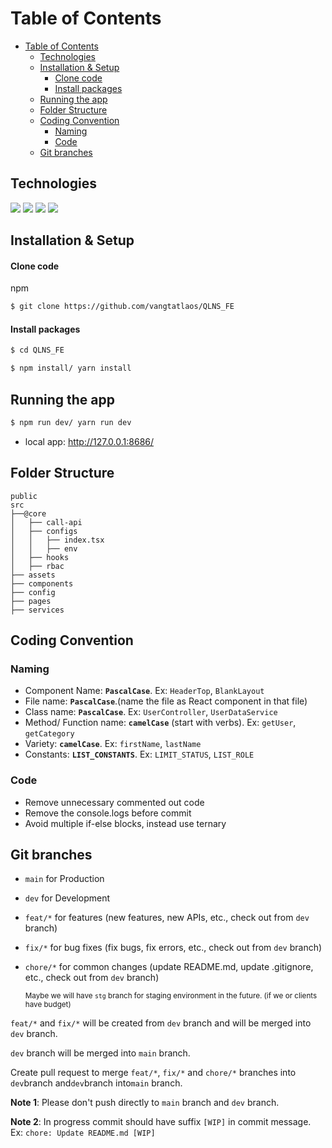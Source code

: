 # Table of Contents

-   [Table of Contents](#table-of-contents)
    -   [Technologies](#technologies)
    -   [Installation \& Setup](#installation--setup)
        -   [Clone code](#clone-code)
        -   [Install packages](#install-packages)
    -   [Running the app](#running-the-app)
    -   [Folder Structure](#folder-structure)
    -   [Coding Convention](#coding-convention)
        -   [Naming](#naming)
        -   [Code](#code)
    -   [Git branches](#git-branches)

## Technologies

<p align="left">
   <img src="https://img.shields.io/badge/typescript-%23007ACC.svg?style=for-the-badge&logo=typescript&logoColor=white">
    <img src="https://img.shields.io/badge/node.js v16.15.0-%2343853D.svg?style=for-the-badge&logo=node.js&logoColor=white">
     <img src="https://img.shields.io/badge/yarn v1.22.19-%2300758F.svg?style=for-the-badge&logo=yarn&logoColor=white">
   <img src="https://img.shields.io/badge/tailwind-52B0E7.svg?style=for-the-badge&logo=tailwindcss&logoColor=white">
  </p>
</div>

## Installation & Setup

#### Clone code
npm 
```bash
$ git clone https://github.com/vangtatlaos/QLNS_FE
```

#### Install packages

```bash
$ cd QLNS_FE
```

```bash
$ npm install/ yarn install
```

## Running the app

```bash
$ npm run dev/ yarn run dev
```

-   local app: http://127.0.0.1:8686/

## Folder Structure

```
public
src
├──@core
│   ├── call-api
│   ├── configs
│   │   ├── index.tsx
│   │   ├── env
│   ├── hooks
│   ├── rbac
├── assets
├── components
├── config
├── pages
├── services
```

## Coding Convention

### Naming

-   Component Name: **`PascalCase`**. Ex: `HeaderTop`, `BlankLayout`
-   File name: **`PascalCase`**.(name the file as React component in that file)
-   Class name: **`PascalCase`**. Ex: `UserController`, `UserDataService`
-   Method/ Function name: **`camelCase`** (start with verbs). Ex: `getUser`, `getCategory`
-   Variety: **`camelCase`**. Ex: `firstName`, `lastName`
-   Constants: **`LIST_CONSTANTS`**. Ex: `LIMIT_STATUS`, `LIST_ROLE`

### Code

-   Remove unnecessary commented out code
-   Remove the console.logs before commit
-   Avoid multiple if-else blocks, instead use ternary

## Git branches

-   `main` for Production
-   `dev` for Development
-   `feat/*` for features (new features, new APIs, etc., check out from `dev` branch)
-   `fix/*` for bug fixes (fix bugs, fix errors, etc., check out from `dev` branch)
-   `chore/*` for common changes (update README.md, update .gitignore, etc., check out from `dev` branch)

    <sub>Maybe we will have `stg` branch for staging environment in the future. (if we or clients have budget)</sub>

`feat/*` and `fix/*` will be created from `dev` branch and will be merged into `dev` branch.

`dev` branch will be merged into `main` branch.

Create pull request to merge `feat/*`, `fix/*` and `chore/*` branches into `dev`branch and`dev`branch into`main` branch.

**Note 1**: Please don't push directly to `main` branch and `dev` branch.

**Note 2**: In progress commit should have suffix `[WIP]` in commit message. Ex: `chore: Update README.md [WIP]`
